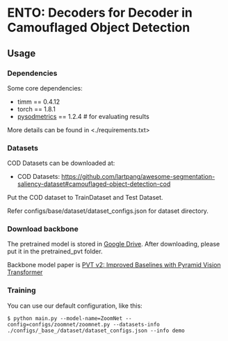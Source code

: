 # ENTO: Decoders for Decoder in Camouflaged Object Detection



## Usage

### Dependencies

Some core dependencies:

- timm == 0.4.12
- torch == 1.8.1
- [pysodmetrics](https://github.com/lartpang/PySODMetrics) == 1.2.4 # for evaluating results

More details can be found in <./requirements.txt>

### Datasets

COD Datasets can be downloaded at:
- COD Datasets: <https://github.com/lartpang/awesome-segmentation-saliency-dataset#camouflaged-object-detection-cod>

Put the COD dataset to TrainDataset and Test Dataset. 

Refer configs/base/dataset/dataset_configs.json for dataset directory.

### Download backbone
The pretrained model is stored in [Google Drive](https://drive.google.com/file/d/1H3UeZzOk7KL7_-SkUvk6Qijjq_dQrE98/view?usp=share_link). After downloading, please put it in the pretrained_pvt folder.

Backbone model paper is [PVT v2: Improved Baselines with Pyramid Vision Transformer](https://arxiv.org/abs/2106.13797)


### Training

You can use our default configuration, like this:

```shell
$ python main.py --model-name=ZoomNet --config=configs/zoomnet/zoomnet.py --datasets-info ./configs/_base_/dataset/dataset_configs.json --info demo
```
